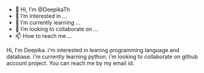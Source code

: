 - 👋 Hi, I’m @DeepikaTh
- 👀 I’m interested in ...
- 🌱 I’m currently learning ...
- 💞️ I’m looking to collaborate on ...
- 📫 How to reach me ...

<!---
DeepikaTh/DeepikaTh is a ✨ special ✨ repository because its `README.md` (this file) appears on your GitHub profile.
You can click the Preview link to take a look at your changes.
--->
Hi, I'm Deepika.
i'm interested in leaning programming language and database.
i'm currently learning python.
i'm looking to collaborate on github account project.
You can reach me by my email id.
